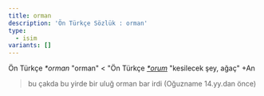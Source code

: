 ```yaml
---
title: orman
description: 'Ön Türkçe Sözlük : orman'
type:
  - isim
variants: []
---
```

Ön Türkçe _*orman_ "orman" < "Ön Türkçe [_*orum_](/pt/orum) "kesilecek şey, ağaç" +An

> bu çakda bu yirde bir uluğ orman bar irdi (Oğuzname 14.yy.dan önce)
